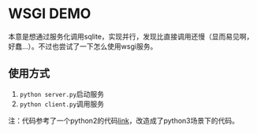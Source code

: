 # WSGI DEMO

本意是想通过服务化调用sqlite，实现并行，发现比直接调用还慢（显而易见啊，好蠢...）。不过也尝试了一下怎么使用wsgi服务。

## 使用方式
1. `python server.py`启动服务
2. `python client.py`调用服务


注：代码参考了一个python2的代码[link](https://github.com/xm0625/py-http-sqlite.git)，改造成了python3场景下的代码。

